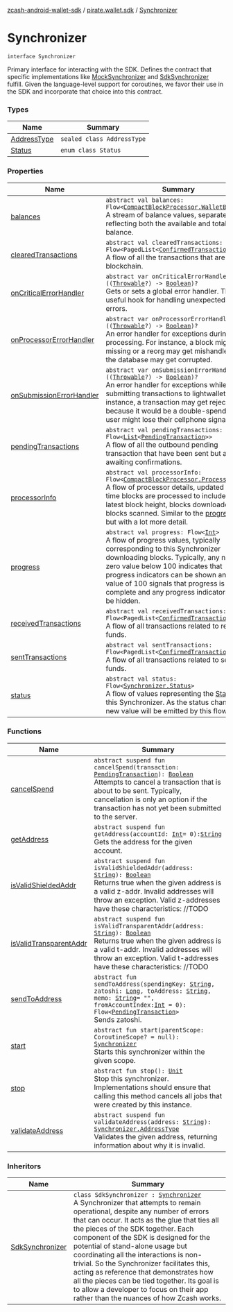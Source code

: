 [zcash-android-wallet-sdk](../../index.md) / [pirate.wallet.sdk](../index.md) / [Synchronizer](./index.md)

# Synchronizer

`interface Synchronizer`

Primary interface for interacting with the SDK. Defines the contract that specific
implementations like [MockSynchronizer](#) and [SdkSynchronizer](../-sdk-synchronizer/index.md) fulfill. Given the language-level
support for coroutines, we favor their use in the SDK and incorporate that choice into this
contract.

### Types

| Name | Summary |
|---|---|
| [AddressType](-address-type/index.md) | `sealed class AddressType` |
| [Status](-status/index.md) | `enum class Status` |

### Properties

| Name | Summary |
|---|---|
| [balances](balances.md) | `abstract val balances: Flow<`[`CompactBlockProcessor.WalletBalance`](../../pirate.android.sdk.block/-compact-block-processor/-wallet-balance/index.md)`>`<br>A stream of balance values, separately reflecting both the available and total balance. |
| [clearedTransactions](cleared-transactions.md) | `abstract val clearedTransactions: Flow<PagedList<`[`ConfirmedTransaction`](../../pirate.android.sdk.entity/-confirmed-transaction/index.md)`>>`<br>A flow of all the transactions that are on the blockchain. |
| [onCriticalErrorHandler](on-critical-error-handler.md) | `abstract var onCriticalErrorHandler: ((`[`Throwable`](https://kotlinlang.org/api/latest/jvm/stdlib/kotlin/-throwable/index.html)`?) -> `[`Boolean`](https://kotlinlang.org/api/latest/jvm/stdlib/kotlin/-boolean/index.html)`)?`<br>Gets or sets a global error handler. This is a useful hook for handling unexpected critical errors. |
| [onProcessorErrorHandler](on-processor-error-handler.md) | `abstract var onProcessorErrorHandler: ((`[`Throwable`](https://kotlinlang.org/api/latest/jvm/stdlib/kotlin/-throwable/index.html)`?) -> `[`Boolean`](https://kotlinlang.org/api/latest/jvm/stdlib/kotlin/-boolean/index.html)`)?`<br>An error handler for exceptions during processing. For instance, a block might be missing or a reorg may get mishandled or the database may get corrupted. |
| [onSubmissionErrorHandler](on-submission-error-handler.md) | `abstract var onSubmissionErrorHandler: ((`[`Throwable`](https://kotlinlang.org/api/latest/jvm/stdlib/kotlin/-throwable/index.html)`?) -> `[`Boolean`](https://kotlinlang.org/api/latest/jvm/stdlib/kotlin/-boolean/index.html)`)?`<br>An error handler for exceptions while submitting transactions to lightwalletd. For instance, a transaction may get rejected because it would be a double-spend or the user might lose their cellphone signal. |
| [pendingTransactions](pending-transactions.md) | `abstract val pendingTransactions: Flow<`[`List`](https://kotlinlang.org/api/latest/jvm/stdlib/kotlin.collections/-list/index.html)`<`[`PendingTransaction`](../../pirate.android.sdk.entity/-pending-transaction/index.md)`>>`<br>A flow of all the outbound pending transaction that have been sent but are awaiting confirmations. |
| [processorInfo](processor-info.md) | `abstract val processorInfo: Flow<`[`CompactBlockProcessor.ProcessorInfo`](../../pirate.android.sdk.block/-compact-block-processor/-processor-info/index.md)`>`<br>A flow of processor details, updated every time blocks are processed to include the latest block height, blocks downloaded and blocks scanned. Similar to the [progress](progress.md) flow but with a lot more detail. |
| [progress](progress.md) | `abstract val progress: Flow<`[`Int`](https://kotlinlang.org/api/latest/jvm/stdlib/kotlin/-int/index.html)`>`<br>A flow of progress values, typically corresponding to this Synchronizer downloading blocks. Typically, any non- zero value below 100 indicates that progress indicators can be shown and a value of 100 signals that progress is complete and any progress indicators can be hidden. |
| [receivedTransactions](received-transactions.md) | `abstract val receivedTransactions: Flow<PagedList<`[`ConfirmedTransaction`](../../pirate.android.sdk.entity/-confirmed-transaction/index.md)`>>`<br>A flow of all transactions related to receiving funds. |
| [sentTransactions](sent-transactions.md) | `abstract val sentTransactions: Flow<PagedList<`[`ConfirmedTransaction`](../../pirate.android.sdk.entity/-confirmed-transaction/index.md)`>>`<br>A flow of all transactions related to sending funds. |
| [status](status.md) | `abstract val status: Flow<`[`Synchronizer.Status`](-status/index.md)`>`<br>A flow of values representing the [Status](-status/index.md) of this Synchronizer. As the status changes, a new value will be emitted by this flow. |

### Functions

| Name | Summary |
|---|---|
| [cancelSpend](cancel-spend.md) | `abstract suspend fun cancelSpend(transaction: `[`PendingTransaction`](../../pirate.android.sdk.entity/-pending-transaction/index.md)`): `[`Boolean`](https://kotlinlang.org/api/latest/jvm/stdlib/kotlin/-boolean/index.html)<br>Attempts to cancel a transaction that is about to be sent. Typically, cancellation is only an option if the transaction has not yet been submitted to the server. |
| [getAddress](get-address.md) | `abstract suspend fun getAddress(accountId: `[`Int`](https://kotlinlang.org/api/latest/jvm/stdlib/kotlin/-int/index.html)` = 0): `[`String`](https://kotlinlang.org/api/latest/jvm/stdlib/kotlin/-string/index.html)<br>Gets the address for the given account. |
| [isValidShieldedAddr](is-valid-shielded-addr.md) | `abstract suspend fun isValidShieldedAddr(address: `[`String`](https://kotlinlang.org/api/latest/jvm/stdlib/kotlin/-string/index.html)`): `[`Boolean`](https://kotlinlang.org/api/latest/jvm/stdlib/kotlin/-boolean/index.html)<br>Returns true when the given address is a valid z-addr. Invalid addresses will throw an exception. Valid z-addresses have these characteristics: //TODO |
| [isValidTransparentAddr](is-valid-transparent-addr.md) | `abstract suspend fun isValidTransparentAddr(address: `[`String`](https://kotlinlang.org/api/latest/jvm/stdlib/kotlin/-string/index.html)`): `[`Boolean`](https://kotlinlang.org/api/latest/jvm/stdlib/kotlin/-boolean/index.html)<br>Returns true when the given address is a valid t-addr. Invalid addresses will throw an exception. Valid t-addresses have these characteristics: //TODO |
| [sendToAddress](send-to-address.md) | `abstract fun sendToAddress(spendingKey: `[`String`](https://kotlinlang.org/api/latest/jvm/stdlib/kotlin/-string/index.html)`, zatoshi: `[`Long`](https://kotlinlang.org/api/latest/jvm/stdlib/kotlin/-long/index.html)`, toAddress: `[`String`](https://kotlinlang.org/api/latest/jvm/stdlib/kotlin/-string/index.html)`, memo: `[`String`](https://kotlinlang.org/api/latest/jvm/stdlib/kotlin/-string/index.html)` = "", fromAccountIndex: `[`Int`](https://kotlinlang.org/api/latest/jvm/stdlib/kotlin/-int/index.html)` = 0): Flow<`[`PendingTransaction`](../../pirate.android.sdk.entity/-pending-transaction/index.md)`>`<br>Sends zatoshi. |
| [start](start.md) | `abstract fun start(parentScope: CoroutineScope? = null): `[`Synchronizer`](./index.md)<br>Starts this synchronizer within the given scope. |
| [stop](stop.md) | `abstract fun stop(): `[`Unit`](https://kotlinlang.org/api/latest/jvm/stdlib/kotlin/-unit/index.html)<br>Stop this synchronizer. Implementations should ensure that calling this method cancels all jobs that were created by this instance. |
| [validateAddress](validate-address.md) | `abstract suspend fun validateAddress(address: `[`String`](https://kotlinlang.org/api/latest/jvm/stdlib/kotlin/-string/index.html)`): `[`Synchronizer.AddressType`](-address-type/index.md)<br>Validates the given address, returning information about why it is invalid. |

### Inheritors

| Name | Summary |
|---|---|
| [SdkSynchronizer](../-sdk-synchronizer/index.md) | `class SdkSynchronizer : `[`Synchronizer`](./index.md)<br>A Synchronizer that attempts to remain operational, despite any number of errors that can occur. It acts as the glue that ties all the pieces of the SDK together. Each component of the SDK is designed for the potential of stand-alone usage but coordinating all the interactions is non- trivial. So the Synchronizer facilitates this, acting as reference that demonstrates how all the pieces can be tied together. Its goal is to allow a developer to focus on their app rather than the nuances of how Zcash works. |
